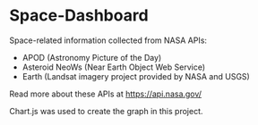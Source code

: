 # Space-Dashboard

Space-related information collected from NASA APIs:

-   APOD (Astronomy Picture of the Day)
-   Asteroid NeoWs (Near Earth Object Web Service)
-   Earth (Landsat imagery project provided by NASA and USGS)

Read more about these APIs at https://api.nasa.gov/

Chart.js was used to create the graph in this project.
